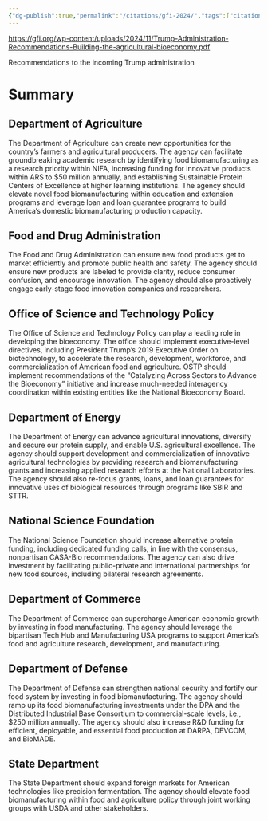 ```yaml
---
{"dg-publish":true,"permalink":"/citations/gfi-2024/","tags":["citation","food_security","policy","usa","alternative_proteins","precision_fermentation"],"created":"2025-10-23T17:42:46.018+01:00","updated":"2025-10-23T17:42:46.022+01:00"}
---
```

 

https://gfi.org/wp-content/uploads/2024/11/Trump-Administration-Recommendations-Building-the-agricultural-bioeconomy.pdf

Recommendations to the incoming Trump administration


# Summary
## Department of Agriculture  
The Department of Agriculture can create new opportunities for the country’s farmers and agricultural producers. The agency can facilitate groundbreaking academic research by identifying food biomanufacturing as a research priority within NIFA, increasing funding for innovative products within ARS to $50 million annually, and establishing Sustainable Protein Centers of Excellence at higher learning institutions. The agency should elevate novel food biomanufacturing within education and extension programs and leverage loan and loan guarantee programs to build America’s domestic biomanufacturing production capacity.  

## Food and Drug Administration  
The Food and Drug Administration can ensure new food products get to market efficiently and promote public health and safety. The agency should ensure new products are labeled to provide clarity, reduce consumer confusion, and encourage innovation. The agency should also proactively engage early-stage food innovation companies and researchers.  

## Office of Science and Technology Policy  
The Office of Science and Technology Policy can play a leading role in developing the bioeconomy. The office should implement executive-level directives, including President Trump’s 2019 Executive Order on biotechnology, to accelerate the research, development, workforce, and commercialization of American food and agriculture. OSTP should implement recommendations of the “Catalyzing Across Sectors to Advance the Bioeconomy” initiative and increase much-needed interagency coordination within existing entities like the National Bioeconomy Board.  

## Department of Energy  
The Department of Energy can advance agricultural innovations, diversify and secure our protein supply, and enable U.S. agricultural excellence. The agency should support development and commercialization of innovative agricultural technologies by providing research and biomanufacturing grants and increasing applied research efforts at the National Laboratories. The agency should also re-focus grants, loans, and loan guarantees for innovative uses of biological resources through programs like SBIR and STTR.  

## National Science Foundation  
The National Science Foundation should increase alternative protein funding, including dedicated funding calls, in line with the consensus, nonpartisan CASA-Bio recommendations. The agency can also drive investment by facilitating public-private and international partnerships for new food sources, including bilateral research agreements.  

## Department of Commerce  
The Department of Commerce can supercharge American economic growth by investing in food manufacturing. The agency should leverage the bipartisan Tech Hub and Manufacturing USA programs to support America’s food and agriculture research, development, and manufacturing.  

## Department of Defense  
The Department of Defense can strengthen national security and fortify our food system by investing in food biomanufacturing. The agency should ramp up its food biomanufacturing investments under the DPA and the Distributed Industrial Base Consortium to commercial-scale levels, i.e., $250 million annually. The agency should also increase R&D funding for efficient, deployable, and essential food production at DARPA, DEVCOM, and BioMADE.  

## State Department  
The State Department should expand foreign markets for American technologies like precision fermentation. The agency should elevate food biomanufacturing within food and agriculture policy through joint working groups with USDA and other stakeholders.  